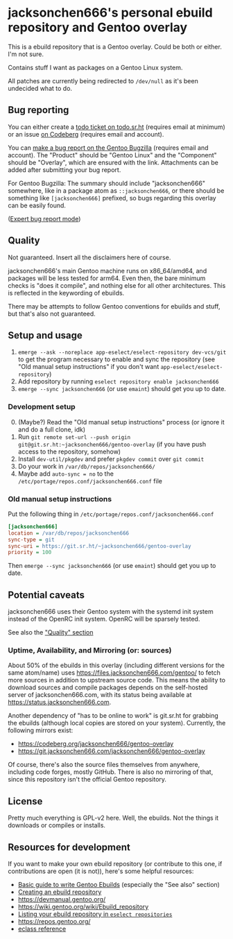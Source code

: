# jacksonchen666's personal ebuild repository and Gentoo overlay

This is a ebuild repository that is a Gentoo overlay. Could be both or
either. I'm not sure.

Contains stuff I want as packages on a Gentoo Linux system.

All patches are currently being redirected to `/dev/null` as it's been
undecided what to do.

<!-- update resources for development on contributions for this repo as well -->

## Bug reporting

You can either create a [todo ticket on todo.sr.ht][todosrht] (requires
email at minimum) or an issue [on Codeberg][cbissues] (requires email and
account).

[todosrht]:https://todo.sr.ht/~jacksonchen666/gentoo-overlay
[cbissues]:https://codeberg.org/jacksonchen666/gentoo-overlay/issues

You can [make a bug report on the Gentoo Bugzilla][gbugzilla] (requires
email and account). The "Product" should be "Gentoo Linux" and the
"Component" should be "Overlay", which are ensured with the link.
Attachments can be added after submitting your bug report.

For Gentoo Bugzilla: The summary should include "jacksonchen666" somewhere,
like in a package atom as `::jacksonchen666`, or there should be something
like `[jacksonchen666]` prefixed, so bugs regarding this overlay can be
easily found.

[gbugzilla]:https://bugs.gentoo.org/enter_bug.cgi?product=Gentoo%20Linux&component=Overlays&format=guided

([Expert bug report mode][gbugexpert])

[gbugexpert]:https://bugs.gentoo.org/enter_bug.cgi?product=Gentoo%20Linux&component=Overlays

## Quality

Not guaranteed. Insert all the disclaimers here of course.

jacksonchen666's main Gentoo machine runs on x86_64/amd64, and packages will
be less tested for arm64. Even then, the bare minimum checks is "does it
compile", and nothing else for all other architectures. This is reflected in
the keywording of ebuilds.

There may be attempts to follow Gentoo conventions for ebuilds and stuff,
but that's also not guaranteed.

<!-- Note to self: https://projects.gentoo.org/qa/policy-guide/ -->

## Setup and usage

1. `emerge --ask --noreplace app-eselect/eselect-repository dev-vcs/git` to
   get the program necessary to enable and sync the repository (see "Old
   manual setup instructions" if you don't want
   `app-eselect/eselect-repository`)
2. Add repository by running `eselect repository enable jacksonchen666`
3. `emerge --sync jacksonchen666` (or use `emaint`) should get you up to
   date.

### Development setup

0. (Maybe?) Read the "Old manual setup instructions" process (or ignore it
   and do a full clone, idk)
1. Run `git remote set-url --push origin
   git@git.sr.ht:~jacksonchen666/gentoo-overlay` (if you have push access to
   the repository, somehow)
2. Install `dev-util/pkgdev` and prefer `pkgdev commit` over `git commit`
3. Do your work in `/var/db/repos/jacksonchen666/`
4. Maybe add `auto-sync = no` to the
   `/etc/portage/repos.conf/jacksonchen666.conf` file

### Old manual setup instructions

Put the following thing in `/etc/portage/repos.conf/jacksonchen666.conf`

```ini
[jacksonchen666]
location = /var/db/repos/jacksonchen666
sync-type = git
sync-uri = https://git.sr.ht/~jacksonchen666/gentoo-overlay
priority = 100
```

Then `emerge --sync jacksonchen666` (or use `emaint`) should get you up to
date.

## Potential caveats

jacksonchen666 uses their Gentoo system with the systemd init system instead
of the OpenRC init system. OpenRC will be sparsely tested.

See also the ["Quality" section](#quality)

### Uptime, Availability, and Mirroring (or: sources)

About 50% of the ebuilds in this overlay (including different versions for
the same atom/name) uses <https://files.jacksonchen666.com/gentoo/> to fetch
more sources in addition to upstream source code. This means the ability to
download sources and compile packages depends on the self-hosted server of
jacksonchen666.com, with its status being available at
<https://status.jacksonchen666.com>.

Another dependency of "has to be online to work" is git.sr.ht for grabbing
the ebuilds (although local copies are stored on your system). Currently,
the following mirrors exist:
- <https://codeberg.org/jacksonchen666/gentoo-overlay>
- <https://git.jacksonchen666.com/jacksonchen666/gentoo-overlay>

Of course, there's also the source files themselves from anywhere, including
code forges, mostly GitHub. There is also no mirroring of that, since this
repository isn't the official Gentoo repository.

## License

Pretty much everything is GPL-v2 here. Well, the ebuilds. Not the things it
downloads or compiles or installs.

## Resources for development

If you want to make your own ebuild repository (or contribute to this one,
if contributions are open (it is not)), here's some helpful resources:
- [Basic guide to write Gentoo Ebuilds](https://wiki.gentoo.org/wiki/Basic_guide_to_write_Gentoo_Ebuilds) (especially the "See also" section)
- [Creating an ebuild repository](https://wiki.gentoo.org/wiki/Eselect/Repository#Create_a_new_ebuild_repository)
- <https://devmanual.gentoo.org/>
- <https://wiki.gentoo.org/wiki/Ebuild_repository>
- [Listing your ebuild repository in `eselect repositories`](https://wiki.gentoo.org/wiki/Project:Overlays/Overlays_guide)
- <https://repos.gentoo.org/>
- [eclass reference](https://devmanual.gentoo.org/eclass-reference/)

